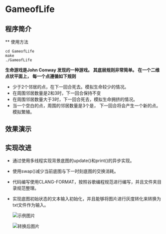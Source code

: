 # GameofLife



## 程序简介
** 使用方法
```shell
cd GameofLife
make
./GameofLife
```
**生命游戏是John Conway 发现的一种游戏。 其底层规则非常简单。 在一个二维点状平面上， 每一个点遵循如下规则**

* 少于2个邻居的点，在下一回合死去。模拟生命较少的情况。
* 在周围邻居数量是2和3时，下一回合保持不变
* 在周围邻居数量大于3时，下一回合死去，模拟生命拥挤的情况。
* 当一个空白的点，周围的邻居数量是3个是， 下一回合将会产生一个新的点。模拟繁殖。

## 效果演示

## 实现改进

* 通过使用多线程实现背景底图的update()和print()的异步实现。
* 使用swap()减少当前底图与下一时刻底图的交换消耗。
* 代码编写使用CLANG-FORMAT，按照谷歌编程规范进行编写，并且文件夹目录规范整理。
* 实现底图初始状态的文本输入初始化，并且能够将图片进行灰度转化来转换为txt文件作为输入。
  
  ![示例图片](cxk.jpg "示例图片")
  
  ![转换后图片](txt.jpg "转换后图片")
  
  
